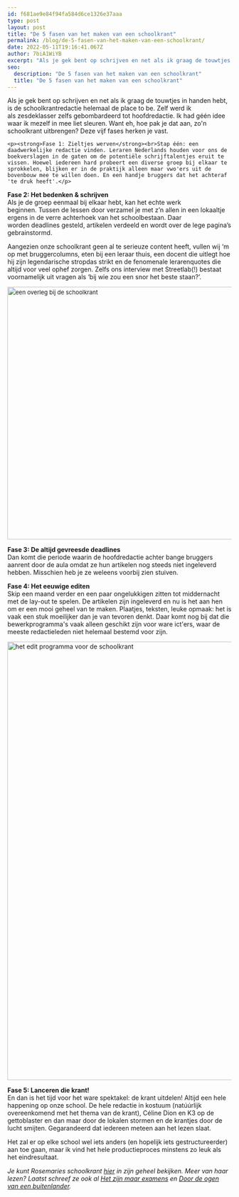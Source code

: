 ```yaml
---
id: f681ae9e84f94fa584d6ce1326e37aaa
type: post
layout: post
title: "De 5 fasen van het maken van een schoolkrant"
permalink: /blog/de-5-fasen-van-het-maken-van-een-schoolkrant/
date: 2022-05-11T19:16:41.067Z
author: 7biA1WiYB
excerpt: "Als je gek bent op schrijven en net als ik graag de touwtjes in handen hebt, is de schoolkrantredactie helemaal de place to be. Zelf werd ik als zesdeklasser zelfs gebombardeerd tot hoofdredactie. Ik had géén idee waar ik mezelf in mee liet sleuren. Want eh, hoe pak je dat aan, zo'n schoolkrant uitbrengen? Deze vijf fases herken je vast.  "
seo:
  description: "De 5 fasen van het maken van een schoolkrant"
  title: "De 5 fasen van het maken van een schoolkrant"
---
```

Als je gek bent op schrijven en net als ik graag de touwtjes in handen hebt, is de schoolkrantredactie helemaal de place to be. Zelf werd ik als zesdeklasser zelfs gebombardeerd tot hoofdredactie. Ik had géén idee waar ik mezelf in mee liet sleuren. Want eh, hoe pak je dat aan, zo'n schoolkrant uitbrengen? Deze vijf fases herken je vast.  

    <p><strong>Fase 1: Zieltjes werven</strong><br>Stap één: een daadwerkelijke redactie vinden. Leraren Nederlands houden voor ons de boekverslagen in de gaten om de potentiële schrijftalentjes eruit te vissen. Hoewel iedereen hard probeert een diverse groep bij elkaar te sprokkelen, blijken er in de praktijk alleen maar vwo'ers uit de bovenbouw mee te willen doen. En een handje bruggers dat het achteraf 'te druk heeft'.</p>
<p><strong>Fase 2: Het bedenken &amp; schrijven</strong><br>Als je de groep eenmaal bij elkaar hebt, kan het echte werk beginnen. Tussen de lessen door verzamel je met z’n allen in een lokaaltje ergens in de verre achterhoek van het schoolbestaan. Daar worden deadlines gesteld, artikelen verdeeld en wordt over de lege pagina’s gebrainstormd. </p>
<p>Aangezien onze schoolkrant geen al te serieuze content heeft, vullen wij ‘m op met bruggercolumns, eten bij een leraar thuis, een docent die uitlegt hoe hij zijn legendarische stropdas strikt en de fenomenale lerarenquotes die altijd voor veel ophef zorgen. Zelfs ons interview met Streetlab(!) bestaat voornamelijk uit vragen als ‘bij wie zou een snor het beste staan?’.</p>
<p><div class="media media-element-container media-default"><div id="file-17861" class="file file-image file-image-jpeg">

        
  
  <div class="content">
    <img alt="een overleg bij de schoolkrant" height="566" width="850" style="font-size: 13.008px; line-height: 20.0063px;" class="media-element file-default" src="https://7dagen.netlify.app/sites/default/files/nynke.jpg">  </div>

  
</div>
</div>
<p><strong>Fase 3: De altijd gevreesde deadlines</strong><br>Dan komt die periode waarin de hoofdredactie achter bange bruggers aanrent door de aula omdat ze hun artikelen nog steeds niet ingeleverd hebben. Misschien heb je ze weleens voorbij zien stuiven.  </p>
<p><strong>Fase 4: Het eeuwige editen</strong><br>Skip een maand verder en een paar ongelukkigen zitten tot middernacht met de lay-out te spelen. De artikelen zijn ingeleverd en nu is het aan hen om er een mooi geheel van te maken. Plaatjes, teksten, leuke opmaak: het is vaak een stuk moeilijker dan je van tevoren denkt. Daar komt nog bij dat die bewerkprogramma's vaak alleen geschikt zijn voor ware ict'ers, waar de meeste redactieleden niet helemaal bestemd voor zijn.</p>
<p><div class="media media-element-container media-default"><div id="file-17862" class="file file-image file-image-png">

        
  
  <div class="content">
    <img alt="het edit programma voor de schoolkrant" title="Zo&#039;n priegelig programmaatje waar je slapeloze nachten van krijgt" height="982" width="1512" class="media-element file-default" src="https://7dagen.netlify.app/sites/default/files/Screenshot%202016-04-18%2020.04.01.png">  </div>

  
</div>
</div>
<p><strong>Fase 5: Lanceren die krant!</strong><br>En dan is het tijd voor het ware spektakel: de krant uitdelen! Altijd een hele happening op onze school. De hele redactie in kostuum (natúúrlijk overeenkomend met het thema van de krant), Céline Dion en K3 op de gettoblaster en dan maar door de lokalen stormen en de krantjes door de lucht smijten. Gegarandeerd dat iedereen meteen aan het lezen slaat. </p>
<p>Het zal er op elke school wel iets anders (en hopelijk iets gestructureerder) aan toe gaan, maar ik vind het hele productieproces minstens zo leuk als het eindresultaat.</p>
<p><em>Je kunt Rosemaries schoolkrant <a href="http://www.wpkeesboeke.nl/images/wp/KEES/KEES-4.pdf" target="_blank">hier</a> in zijn geheel bekijken. Meer van haar lezen? Laatst schreef ze ook al <a href="https://7dagen.netlify.app/blog/het-zijn-maar-examens" target="_blank">Het zijn maar examens</a> en <a href="https://7dagen.netlify.app/blog/nederland-door-de-ogen-van-een-buitenlander" target="_blank">Door de ogen van een buitenlander</a>. </em></p>  
